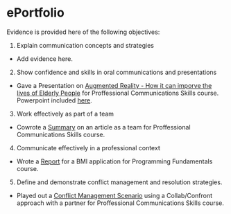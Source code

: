 # ePortfolio
Evidence is provided here of the following objectives:
1. Explain communication concepts and strategies
- Add evidence here.
2. Show confidence and skills in oral communications and presentations
- Gave a Presentation on [Augmented Reality - How it can imporve the lives of Elderly People](CompressedPresentation.mp4) for Proffessional Communications Skills course. Powerpoint included [here](Augmented%20Reality.pptx).
3. Work effectively as part of a team
- Cowrote a [Summary](MobWriting.docx) on an article as a team for Proffessional Communications Skills course.
4. Communicate effectively in a professional context
- Wrote a [Report](Report.docx) for a BMI application for Programming Fundamentals course.
5. Define and demonstrate conflict management and resolution strategies.
- Played out a [Conflict Management Scenario](ConflictScenario.docx) using a Collab/Confront approach with a partner for Proffessional Communications Skills course.
